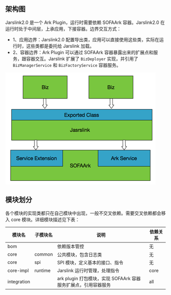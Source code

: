 ## 架构图
Jarslink2.0 是一个 Ark Plugin，运行时需要依赖 SOFAArk 容器。Jarslink2.0 在运行时处于中间层，上承应用，下接容器。边界交互方式：
+ 1、应用边界：Jarslink2.0 配置导出类，应用可以直接使用这些类，实际在运行时，这些类都是委托给 Jarslink 加载。
+ 2、容器边界：Ark Plugin 可以通过 SOFAArk 容器暴露出来的扩展点和服务，跟容器交互。Jarslink 扩展了 `BizDeployer` 实现，并引用了 `BizManagerService` 和 `BizFactoryService` 容器服务。

![jarslink-structure](../resources/jarslink-structure.png)

## 模块划分
各个模块的实现类都只在自己模块中出现，一般不交叉依赖。需要交叉依赖都会移入 core 模块。详细模块描述见下表：

| 模块名 | 子模块名 | 说明 | 依赖关系 |
|---|---|---|---|
|bom| |依赖版本管控|无|
|core|common|公共模块，包含日志类|无|
|core|spi|SPI 模块，定义基本的接口、指令|无| 
|core-impl|runtime|Jarslink 运行时管理，处理指令|core|
|integration| |ark plugin 打包模块，实现 SOFAArk 容器服务扩展点，引用容器服务|all|

